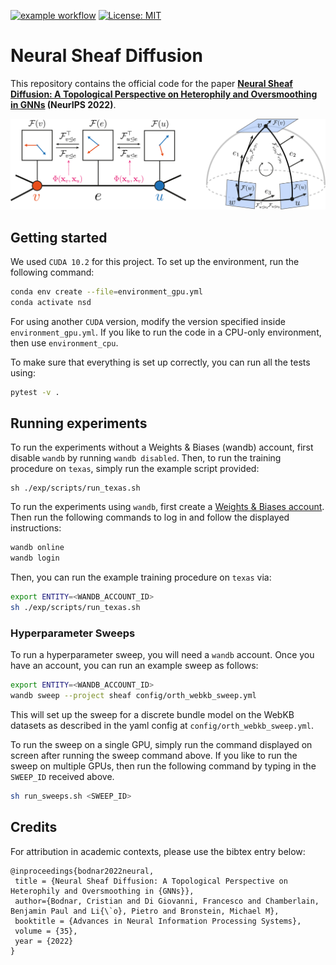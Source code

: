 [![example workflow](https://github.com/twitter-research/neural-sheaf-diffusion/actions/workflows/python-tests.yml/badge.svg)](https://github.com/twitter-research/neural-sheaf-diffusion/actions) 
[![License: MIT](https://img.shields.io/badge/License-Apache%202-green.svg)](https://github.com/twitter-research/neural-sheaf-diffusion/blob/main/LICENSE)

# Neural Sheaf Diffusion

This repository contains the official code for the paper 
**[Neural Sheaf Diffusion: A Topological Perspective on Heterophily and Oversmoothing in GNNs](https://arxiv.org/abs/2202.04579) (NeurIPS 2022)**.

![Sheaf Neural Networks](figures/sheaf.png)

## Getting started

We used `CUDA 10.2` for this project. To set up the environment, run the following command:

```bash
conda env create --file=environment_gpu.yml
conda activate nsd
```
For using another `CUDA` version, modify the version specified inside `environment_gpu.yml`. If you like to run 
the code in a CPU-only environment, then use `environment_cpu`. 

To make sure that everything is set up correctly, you can run all the tests using:
```bash
pytest -v .
```

## Running experiments

To run the experiments without a Weights & Biases (wandb) account, first disable `wandb` by running `wandb disabled`. 
Then, to run the training procedure on `texas`, simply run the example script provided:
```commandline
sh ./exp/scripts/run_texas.sh
```

To run the experiments using `wandb`, first create a [Weights & Biases account](https://wandb.ai/site). Then run the following
commands to log in and follow the displayed instructions:
```bash
wandb online
wandb login
```
Then, you can run the example training procedure on `texas` via:
```bash
export ENTITY=<WANDB_ACCOUNT_ID>
sh ./exp/scripts/run_texas.sh
```
 
### Hyperparameter Sweeps

To run a hyperparameter sweep, you will need a `wandb` account. Once you have an account, you can run an example
sweep as follows:
```bash
export ENTITY=<WANDB_ACCOUNT_ID>
wandb sweep --project sheaf config/orth_webkb_sweep.yml
```
This will set up the sweep for a discrete bundle model on the WebKB datasets 
as described in the yaml config at `config/orth_webkb_sweep.yml`.

To run the sweep on a single GPU, simply run the command displayed on screen after running the sweep command above. 
If you like to run the sweep on multiple GPUs, then run the following command by typing in the `SWEEP_ID` received above.
```bash
sh run_sweeps.sh <SWEEP_ID>
```

## Credits

For attribution in academic contexts, please use the bibtex entry below:
```
@inproceedings{bodnar2022neural,
 title = {Neural Sheaf Diffusion: A Topological Perspective on Heterophily and Oversmoothing in {GNNs}},
 author={Bodnar, Cristian and Di Giovanni, Francesco and Chamberlain, Benjamin Paul and Li{\`o}, Pietro and Bronstein, Michael M},
 booktitle = {Advances in Neural Information Processing Systems},
 volume = {35},
 year = {2022}
}
```
